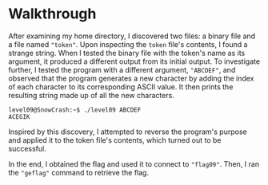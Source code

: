# Walkthrough

After examining my home directory, I discovered two files: a binary file and a file named `"token"`. Upon inspecting the `token` file's contents, I found a strange string. When I tested the binary file with the token's name as its argument, it produced a different output from its initial output. To investigate further, I tested the program with a different argument, `"ABCDEF"`, and observed that the program generates a new character by adding the index of each character to its corresponding ASCII value. It then prints the resulting string made up of all the new characters. 
```
level09@SnowCrash:~$ ./level09 ABCDEF
ACEGIK
```
Inspired by this discovery, I attempted to reverse the program's purpose and applied it to the token file's contents, which turned out to be successful.

In the end, I obtained the flag and used it to connect to `"flag09"`. Then, I ran the `"geflag"` command to retrieve the flag.